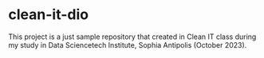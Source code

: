 # clean-it-dio
This project is a just sample repository that created in Clean IT class during my study in Data Sciencetech Institute, Sophia Antipolis (October 2023). 
